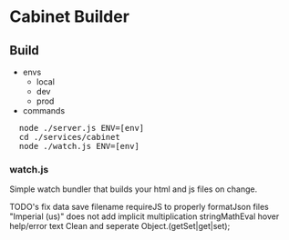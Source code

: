 # Cabinet Builder

## Build
- envs
  - local
  - dev
  - prod
- commands
<pre>
  node ./server.js ENV=[env]
  cd ./services/cabinet
  node ./watch.js ENV=[env]
</pre>


### watch.js
Simple watch bundler that builds your html and js files on change.


TODO's
fix data save filename
requireJS to properly formatJson files
"Imperial (us)" does not add implicit multiplication stringMathEval
hover help/error text
Clean and seperate Object.(getSet|get|set);
